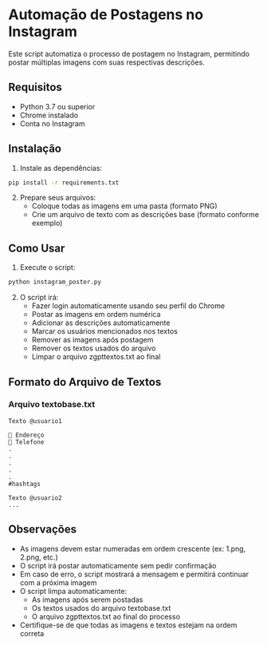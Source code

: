 # Automação de Postagens no Instagram

Este script automatiza o processo de postagem no Instagram, permitindo postar múltiplas imagens com suas respectivas descrições.

## Requisitos

- Python 3.7 ou superior
- Chrome instalado
- Conta no Instagram

## Instalação

1. Instale as dependências:
```bash
pip install -r requirements.txt
```

2. Prepare seus arquivos:
   - Coloque todas as imagens em uma pasta (formato PNG)
   - Crie um arquivo de texto com as descrições base (formato conforme exemplo)

## Como Usar

1. Execute o script:
```bash
python instagram_poster.py
```

2. O script irá:
   - Fazer login automaticamente usando seu perfil do Chrome
   - Postar as imagens em ordem numérica
   - Adicionar as descrições automaticamente
   - Marcar os usuários mencionados nos textos
   - Remover as imagens após postagem
   - Remover os textos usados do arquivo
   - Limpar o arquivo zgpttextos.txt ao final

## Formato do Arquivo de Textos

### Arquivo textobase.txt
```
Texto @usuario1

📍 Endereço
📱 Telefone
.
.
.
.
.
#hashtags

Texto @usuario2
...
```

## Observações

- As imagens devem estar numeradas em ordem crescente (ex: 1.png, 2.png, etc.)
- O script irá postar automaticamente sem pedir confirmação
- Em caso de erro, o script mostrará a mensagem e permitirá continuar com a próxima imagem
- O script limpa automaticamente:
  - As imagens após serem postadas
  - Os textos usados do arquivo textobase.txt
  - O arquivo zgpttextos.txt ao final do processo
- Certifique-se de que todas as imagens e textos estejam na ordem correta 